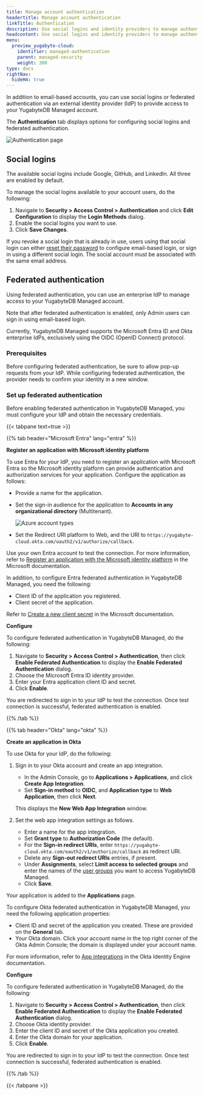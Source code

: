 ```yaml
---
title: Manage account authentication
headertitle: Manage account authentication
linkTitle: Authentication
description: Use social logins and identity providers to manage authentication.
headcontent: Use social logins and identity providers to manage authentication
menu:
  preview_yugabyte-cloud:
    identifier: managed-authentication
    parent: managed-security
    weight: 300
type: docs
rightNav:
  hideH4: true
---
```


In addition to email-based accounts, you can use social logins or federated authentication via an external identity provider (IdP) to provide access to your YugabyteDB Managed account.

The **Authentication** tab displays options for configuring social logins and federated authentication.

![Authentication page](/images/yb-cloud/managed-authentication.png)

## Social logins

The available social logins include Google, GitHub, and LinkedIn. All three are enabled by default.

To manage the social logins available to your account users, do the following:

1. Navigate to **Security > Access Control > Authentication** and click **Edit Configuration** to display the **Login Methods** dialog.
1. Enable the social logins you want to use.
1. Click **Save Changes**.

If you revoke a social login that is already in use, users using that social login can either [reset their password](../manage-access/#reset-your-password) to configure email-based login, or sign in using a different social login. The social account must be associated with the same email address.

## Federated authentication

Using federated authentication, you can use an enterprise IdP to manage access to your YugabyteDB Managed account.

Note that after federated authentication is enabled, only Admin users can sign in using email-based login.

Currently, YugabyteDB Managed supports the Microsoft Entra ID<!--, PingOne,--> and Okta enterprise IdPs, exclusively using the OIDC (OpenID Connect) protocol.

### Prerequisites

Before configuring federated authentication, be sure to allow pop-up requests from your IdP. While configuring federated authentication, the provider needs to confirm your identity in a new window.

### Set up federated authentication

Before enabling federated authentication in YugabyteDB Managed, you must configure your IdP and obtain the necessary credentials.

{{< tabpane text=true >}}

  {{% tab header="Microsoft Entra" lang="entra" %}}

**Register an application with Microsoft identity platform**

To use Entra for your IdP, you need to register an application with Microsoft Entra so the Microsoft identity platform can provide authentication and authorization services for your application. Configure the application as follows:

- Provide a name for the application.
- Set the sign-in audience for the application to **Accounts in any organizational directory** (Multitenant).

    ![Azure account types](/images/yb-cloud/managed-authentication-azure-account-types.png)

- Set the Redirect URI platform to Web, and the URI to `https://yugabyte-cloud.okta.com/oauth2/v1/authorize/callback`.

Use your own Entra account to test the connection. For more information, refer to [Register an application with the Microsoft identity platform](https://learn.microsoft.com/en-us/entra/identity-platform/quickstart-register-app) in the Microsoft documentation.

In addition, to configure Entra federated authentication in YugabyteDB Managed, you need the following:

- Client ID of the application you registered.
- Client secret of the application.

Refer to [Create a new client secret](https://learn.microsoft.com/en-us/entra/identity-platform/howto-create-service-principal-portal#option-3-create-a-new-client-secret) in the Microsoft documentation.

**Configure**

To configure federated authentication in YugabyteDB Managed, do the following:

1. Navigate to **Security > Access Control > Authentication**, then click **Enable Federated Authentication** to display the **Enable Federated Authentication** dialog.
1. Choose the Microsoft Entra ID identity provider.
1. Enter your Entra application client ID and secret.
1. Click **Enable**.

You are redirected to sign in to your IdP to test the connection. Once test connection is successful, federated authentication is enabled.

  {{% /tab %}}

  {{% tab header="Okta" lang="okta" %}}

**Create an application in Okta**

To use Okta for your IdP, do the following:

1. Sign in to your Okta account and create an app integration.

    - In the Admin Console, go to **Applications > Applications**, and click **Create App Integration**.
    - Set **Sign-in method** to **OIDC**, and **Application type** to **Web Application**, then click **Next**.

    This displays the **New Web App Integration** window.

1. Set the web app integration settings as follows.

    - Enter a name for the app integration.
    - Set **Grant type** to **Authorization Code** (the default).
    - For the **Sign-in redirect URIs**, enter `https://yugabyte-cloud.okta.com/oauth2/v1/authorize/callback` as redirect URI.
    - Delete any **Sign-out redirect URIs** entries, if present.
    - Under **Assignments**, select **Limit access to selected groups** and enter the names of the [user groups](https://help.okta.com/asa/en-us/content/topics/adv_server_access/docs/setup/groups.htm) you want to access YugabyteDB Managed.
    - Click **Save**.

Your application is added to the **Applications** page.

To configure Okta federated authentication in YugabyteDB Managed, you need the following application properties:

- Client ID and secret of the application you created. These are provided on the **General** tab.
- Your Okta domain. Click your account name in the top right corner of the Okta Admin Console; the domain is displayed under your account name.

For more information, refer to [App integrations](https://help.okta.com/oie/en-us/content/topics/apps/apps_apps.htm) in the Okta Identity Engine documentation.

**Configure**

To configure federated authentication in YugabyteDB Managed, do the following:

1. Navigate to **Security > Access Control > Authentication**, then click **Enable Federated Authentication** to display the **Enable Federated Authentication** dialog.
1. Choose Okta identity provider.
1. Enter the client ID and secret of the Okta application you created.
1. Enter the Okta domain for your application.
1. Click **Enable**.

You are redirected to sign in to your IdP to test the connection. Once test connection is successful, federated authentication is enabled.

  {{% /tab %}}

{{< /tabpane >}}

<!--
  {{% tab header="PingOne" lang="ping" %}}

**Create an application in PingOne**

To use PingOne for your IdP, do the following:

1. Sign in to your PingIdentity account and create an application.

    - Under **Applications**, add a new application.
    - Enter a name for the application.
    - Under **Application Type**, select **OIDC Web App**.
    - Click **Save**.

1. Select the application you created and, on the **Configuration** tab, click **Edit** and set the following options:

    - **Response Type** - select **Code**.
    - **Grant Type** - select **Authorization Code**.
    - **Redirect URIs** - enter `https://yugabyte-cloud.okta.com/oauth2/v1/authorize/callback`.
    - **Token Endpoint Authentication Method** - select **Client Secret Post**.
    - **Initiate Login URI** - enter `https://cloud.yugabyte.com/login`.

    Click **Save** when you are done.

1. On the **Resources** tab, edit the **ALLOWED SCOPES**, select the **openid**, **email**, and **profile** scopes, and click **Save** when you are done.

1. Configure **Policies** and **Attribute Mappings** as required.

1. On the **Access** tab, click **Edit**, select the user groups you want to access YugabyteDB Managed, and click **Save** when you are done.

1. Enable the application by turning on the slider control at the top of the page.

To configure PingOne federated authentication in YugabyteDB Managed, you need the following application properties:

- Client ID and secret of the application you created. These are provided on the **Overview** and **Configuration** tabs.
- Authorization URL for your application. This is displayed on the **Configuration** tab under **URLs**.

For more information, refer to the [PingOne for Enterprise](https://docs.pingidentity.com/r/en-us/pingoneforenterprise/p14e_landing) documentation.

**Configure**

To configure federated authentication in YugabyteDB Managed, do the following:

1. Navigate to **Security > Access Control > Authentication**, then click **Enable Federated Authentication** to display the **Enable Federated Authentication** dialog.
1. Choose PingOne identity provider.
1. Enter the client ID and secret of the PingOne application you created.
1. Enter the Authorization URL for your application.
1. Click **Enable**.

You are redirected to sign in to your IdP to test the connection. Once test connection is successful, federated authentication is enabled.

  {{% /tab %}}
-->
